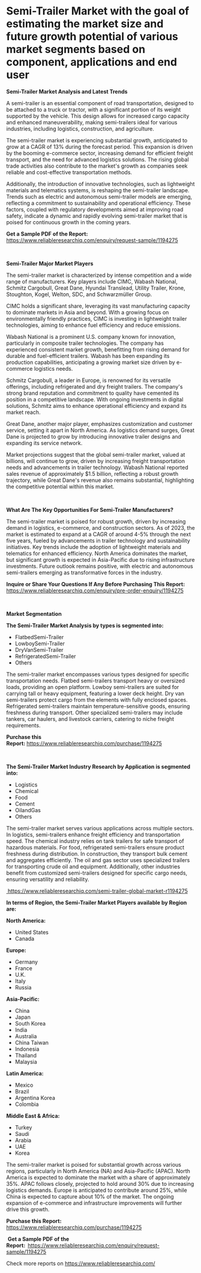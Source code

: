 <p><h1>Semi-Trailer Market with the goal of estimating the market size and future growth potential of various market segments based on component, applications and end user</h1></p><p><strong>Semi-Trailer Market Analysis and Latest Trends</strong></p>
<p><p>A semi-trailer is an essential component of road transportation, designed to be attached to a truck or tractor, with a significant portion of its weight supported by the vehicle. This design allows for increased cargo capacity and enhanced maneuverability, making semi-trailers ideal for various industries, including logistics, construction, and agriculture.</p><p>The semi-trailer market is experiencing substantial growth, anticipated to grow at a CAGR of 13% during the forecast period. This expansion is driven by the booming e-commerce sector, increasing demand for efficient freight transport, and the need for advanced logistics solutions. The rising global trade activities also contribute to the market's growth as companies seek reliable and cost-effective transportation methods.</p><p>Additionally, the introduction of innovative technologies, such as lightweight materials and telematics systems, is reshaping the semi-trailer landscape. Trends such as electric and autonomous semi-trailer models are emerging, reflecting a commitment to sustainability and operational efficiency. These factors, coupled with regulatory developments aimed at improving road safety, indicate a dynamic and rapidly evolving semi-trailer market that is poised for continuous growth in the coming years.</p></p>
<p><strong>Get a Sample PDF of the Report:&nbsp;</strong> <a href="https://www.reliableresearchiq.com/enquiry/request-sample/1194275?utm_campaign=3009&utm_medium=2&utm_source=Github&utm_content=ia&utm_term=22032025&utm_id=semi-trailer">https://www.reliableresearchiq.com/enquiry/request-sample/1194275</a></p>
<p>&nbsp;</p>
<p><strong>Semi-Trailer Major Market Players</strong></p>
<p><p>The semi-trailer market is characterized by intense competition and a wide range of manufacturers. Key players include CIMC, Wabash National, Schmitz Cargobull, Great Dane, Hyundai Translead, Utility Trailer, Krone, Stoughton, Kogel, Welton, SDC, and Schwarzmüller Group.</p><p>CIMC holds a significant share, leveraging its vast manufacturing capacity to dominate markets in Asia and beyond. With a growing focus on environmentally friendly practices, CIMC is investing in lightweight trailer technologies, aiming to enhance fuel efficiency and reduce emissions.</p><p>Wabash National is a prominent U.S. company known for innovation, particularly in composite trailer technologies. The company has experienced consistent market growth, benefitting from rising demand for durable and fuel-efficient trailers. Wabash has been expanding its production capabilities, anticipating a growing market size driven by e-commerce logistics needs.</p><p>Schmitz Cargobull, a leader in Europe, is renowned for its versatile offerings, including refrigerated and dry freight trailers. The company's strong brand reputation and commitment to quality have cemented its position in a competitive landscape. With ongoing investments in digital solutions, Schmitz aims to enhance operational efficiency and expand its market reach.</p><p>Great Dane, another major player, emphasizes customization and customer service, setting it apart in North America. As logistics demand surges, Great Dane is projected to grow by introducing innovative trailer designs and expanding its service network.</p><p>Market projections suggest that the global semi-trailer market, valued at billions, will continue to grow, driven by increasing freight transportation needs and advancements in trailer technology. Wabash National reported sales revenue of approximately $1.5 billion, reflecting a robust growth trajectory, while Great Dane's revenue also remains substantial, highlighting the competitive potential within this market.</p></p>
<p>&nbsp;</p>
<p><strong>What Are The Key Opportunities For Semi-Trailer Manufacturers?</strong></p>
<p><p>The semi-trailer market is poised for robust growth, driven by increasing demand in logistics, e-commerce, and construction sectors. As of 2023, the market is estimated to expand at a CAGR of around 4-5% through the next five years, fueled by advancements in trailer technology and sustainability initiatives. Key trends include the adoption of lightweight materials and telematics for enhanced efficiency. North America dominates the market, but significant growth is expected in Asia-Pacific due to rising infrastructure investments. Future outlook remains positive, with electric and autonomous semi-trailers emerging as transformative forces in the industry.</p></p>
<p><strong>Inquire or Share Your Questions If Any Before Purchasing This Report:</strong> <a href="https://www.reliableresearchiq.com/enquiry/pre-order-enquiry/1194275?utm_campaign=3009&utm_medium=2&utm_source=Github&utm_content=ia&utm_term=22032025&utm_id=semi-trailer">https://www.reliableresearchiq.com/enquiry/pre-order-enquiry/1194275</a></p>
<p>&nbsp;</p>
<p><strong>Market Segmentation</strong></p>
<p><strong>The Semi-Trailer Market Analysis by types is segmented into:</strong></p>
<p><ul><li>FlatbedSemi-Trailer</li><li>LowboySemi-Trailer</li><li>DryVanSemi-Trailer</li><li>RefrigeratedSemi-Trailer</li><li>Others</li></ul></p>
<p><p>The semi-trailer market encompasses various types designed for specific transportation needs. Flatbed semi-trailers transport heavy or oversized loads, providing an open platform. Lowboy semi-trailers are suited for carrying tall or heavy equipment, featuring a lower deck height. Dry van semi-trailers protect cargo from the elements with fully enclosed spaces. Refrigerated semi-trailers maintain temperature-sensitive goods, ensuring freshness during transport. Other specialized semi-trailers may include tankers, car haulers, and livestock carriers, catering to niche freight requirements.</p></p>
<p><strong>Purchase this Report:&nbsp;</strong><a href="https://www.reliableresearchiq.com/purchase/1194275?utm_campaign=3009&utm_medium=2&utm_source=Github&utm_content=ia&utm_term=22032025&utm_id=semi-trailer">https://www.reliableresearchiq.com/purchase/1194275</a></p>
<p>&nbsp;</p>
<p><strong>The Semi-Trailer Market Industry Research by Application is segmented into:</strong></p>
<p><ul><li>Logistics</li><li>Chemical</li><li>Food</li><li>Cement</li><li>OilandGas</li><li>Others</li></ul></p>
<p><p>The semi-trailer market serves various applications across multiple sectors. In logistics, semi-trailers enhance freight efficiency and transportation speed. The chemical industry relies on tank trailers for safe transport of hazardous materials. For food, refrigerated semi-trailers ensure product freshness during distribution. In construction, they transport bulk cement and aggregates efficiently. The oil and gas sector uses specialized trailers for transporting crude oil and equipment. Additionally, other industries benefit from customized semi-trailers designed for specific cargo needs, ensuring versatility and reliability.</p></p>
<p><a href="https://www.reliableresearchiq.com/semi-trailer-global-market-r1194275?utm_campaign=3009&utm_medium=2&utm_source=Github&utm_content=ia&utm_term=22032025&utm_id=semi-trailer">&nbsp;https://www.reliableresearchiq.com/semi-trailer-global-market-r1194275</a></p>
<p><strong>In terms of Region, the Semi-Trailer Market Players available by Region are:</strong></p>
<p>
    <p> <strong> North America: </strong>
        <ul>
            <li>United States</li>
            <li>Canada</li>
        </ul>
        </p> 
    <p> <strong> Europe: </strong>
        <ul>
            <li>Germany</li>
            <li>France</li>
            <li>U.K.</li>
            <li>Italy</li>
            <li>Russia</li>
        </ul>
        </p> 
    <p> <strong> Asia-Pacific: </strong>
        <ul>
            <li>China</li>
            <li>Japan</li>
            <li>South Korea</li>
            <li>India</li>
            <li>Australia</li>
            <li>China Taiwan</li>
            <li>Indonesia</li>
            <li>Thailand</li>
            <li>Malaysia</li>
        </ul>
        </p> 
    <p> <strong> Latin America: </strong>
        <ul>
            <li>Mexico</li>
            <li>Brazil</li>
            <li>Argentina Korea</li>
            <li>Colombia</li>
        </ul>
        </p> 
    <p> <strong> Middle East & Africa: </strong>
        <ul>
            <li>Turkey</li>
            <li>Saudi</li>
            <li>Arabia</li>
            <li>UAE</li>
            <li>Korea</li>
        </ul>
    </p>
    </p>
<p><p>The semi-trailer market is poised for substantial growth across various regions, particularly in North America (NA) and Asia-Pacific (APAC). North America is expected to dominate the market with a share of approximately 35%. APAC follows closely, projected to hold around 30% due to increasing logistics demands. Europe is anticipated to contribute around 25%, while China is expected to capture about 10% of the market. The ongoing expansion of e-commerce and infrastructure improvements will further drive this growth.</p></p>
<p><strong>Purchase this Report: </strong><a href="https://www.reliableresearchiq.com/purchase/1194275?utm_campaign=3009&utm_medium=2&utm_source=Github&utm_content=ia&utm_term=22032025&utm_id=semi-trailer">https://www.reliableresearchiq.com/purchase/1194275</a></p>
<p>&nbsp;<strong>Get a Sample PDF of the Report:&nbsp;&nbsp;</strong><a href="https://www.reliableresearchiq.com/enquiry/request-sample/1194275?utm_campaign=3009&utm_medium=2&utm_source=Github&utm_content=ia&utm_term=22032025&utm_id=semi-trailer">https://www.reliableresearchiq.com/enquiry/request-sample/1194275</a></p>
<p><strong></strong></p>
<p>Check more reports on <a href="https://www.reliableresearchiq.com/?utm_campaign=3009&utm_medium=2&utm_source=Github&utm_content=ia&utm_term=22032025&utm_id=semi-trailer">https://www.reliableresearchiq.com/</a></p>